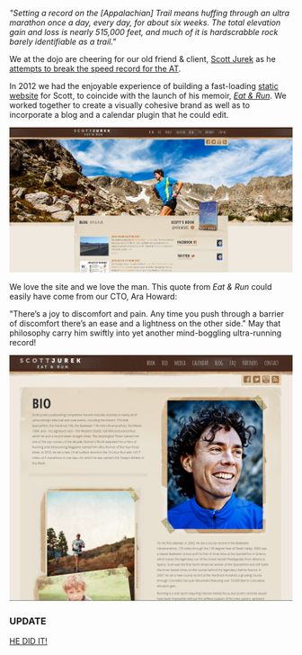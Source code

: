 *"Setting a record on the [Appalachian] Trail means huffing through an ultra marathon once a day, every day, for about six weeks. The total elevation gain and loss is nearly 515,000 feet, and much of it is hardscrabble rock barely identifiable as a trail."*

We at the dojo are cheering for our old friend & client, [Scott Jurek](http://scottjurek.com/) as he [attempts to break the speed record for the AT](http://www.outsideonline.com/1997316/will-scott-jurek-break-appalachian-trail-record-maybe).   

In 2012 we had the enjoyable experience of building a fast-loading [static website](http://dojo4.com/blog/static-is-the-new-black) for Scott, to coincide with the launch of his memoir, [*Eat & Run*](http://scottjurek.com/eatandrun/). We worked together to create a visually cohesive brand as well as to incorporate a blog and a calendar plugin that he could edit.

![Screen Shot 2015-07-09 at 3.19.19 PM.jpg](assets/b.jpeg) 

We love the site and we love the man.  This quote from *Eat & Run* could easily have come from our CTO, Ara Howard:

"There’s a joy to discomfort and pain. Any time you push through a barrier of discomfort there’s an ease and a lightness on the other side."  May that philosophy carry him swiftly into yet another mind-boggling ultra-running record!

![Screen Shot 2015-07-09 at 3.19.55 PM.jpg](assets/c.jpeg)

### UPDATE

[HE DID IT!](http://www.runnersworld.com/trail-racing/scott-jurek-celebrates-a-new-appalachian-trail-thru-hike-speed-record)

